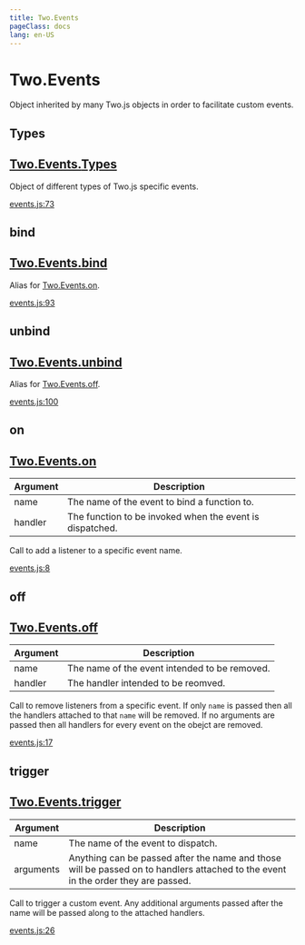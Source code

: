 ```yaml
---
title: Two.Events
pageClass: docs
lang: en-US
---
```


# Two.Events



Object inherited by many Two.js objects in order to facilitate custom events.


<div class="meta">
  <custom-button text="Source" type="source" href="https://github.com/jonobr1/two.js/blob/main/src/events.js" />
</div>







<div class="static member ">

## Types

<h2 class="longname" aria-hidden="true"><a href="#Types"><span class="prefix">Two.Events.</span><span class="shortname">Types</span></a></h2>










<div class="properties">

Object of different types of Two.js specific events.

</div>








<div class="meta">

  <a class="lineno" target="_blank" rel="noopener noreferrer" href="https://github.com/jonobr1/two.js/blob/main/src/events.js#L73">
    events.js:73
  </a>

</div>






</div>



<div class="static function ">

## bind

<h2 class="longname" aria-hidden="true"><a href="#bind"><span class="prefix">Two.Events.</span><span class="shortname">bind</span></a></h2>















<div class="description">

Alias for [Two.Events.on](/docs/events/#two-events-on).

</div>



<div class="meta">

  <a class="lineno" target="_blank" rel="noopener noreferrer" href="https://github.com/jonobr1/two.js/blob/main/src/events.js#L93">
    events.js:93
  </a>

</div>






</div>



<div class="static function ">

## unbind

<h2 class="longname" aria-hidden="true"><a href="#unbind"><span class="prefix">Two.Events.</span><span class="shortname">unbind</span></a></h2>















<div class="description">

Alias for [Two.Events.off](/docs/events/#two-events-off).

</div>



<div class="meta">

  <a class="lineno" target="_blank" rel="noopener noreferrer" href="https://github.com/jonobr1/two.js/blob/main/src/events.js#L100">
    events.js:100
  </a>

</div>






</div>



<div class="instance function ">

## on

<h2 class="longname" aria-hidden="true"><a href="#on"><span class="prefix">Two.Events.</span><span class="shortname">on</span></a></h2>












<div class="params">

| Argument | Description |
| ---- | ----------- |
|  name  | The name of the event to bind a function to. |
|  handler  | The function to be invoked when the event is dispatched. |
</div>




<div class="description">

Call to add a listener to a specific event name.

</div>



<div class="meta">

  <a class="lineno" target="_blank" rel="noopener noreferrer" href="https://github.com/jonobr1/two.js/blob/main/src/events.js#L8">
    events.js:8
  </a>

</div>






</div>



<div class="instance function ">

## off

<h2 class="longname" aria-hidden="true"><a href="#off"><span class="prefix">Two.Events.</span><span class="shortname">off</span></a></h2>












<div class="params">

| Argument | Description |
| ---- | ----------- |
|  name  | The name of the event intended to be removed. |
|  handler  | The handler intended to be reomved. |
</div>




<div class="description">

Call to remove listeners from a specific event. If only `name` is passed then all the handlers attached to that `name` will be removed. If no arguments are passed then all handlers for every event on the obejct are removed.

</div>



<div class="meta">

  <a class="lineno" target="_blank" rel="noopener noreferrer" href="https://github.com/jonobr1/two.js/blob/main/src/events.js#L17">
    events.js:17
  </a>

</div>






</div>



<div class="instance function ">

## trigger

<h2 class="longname" aria-hidden="true"><a href="#trigger"><span class="prefix">Two.Events.</span><span class="shortname">trigger</span></a></h2>












<div class="params">

| Argument | Description |
| ---- | ----------- |
|  name  | The name of the event to dispatch. |
|  arguments  | Anything can be passed after the name and those will be passed on to handlers attached to the event in the order they are passed. |
</div>




<div class="description">

Call to trigger a custom event. Any additional arguments passed after the name will be passed along to the attached handlers.

</div>



<div class="meta">

  <a class="lineno" target="_blank" rel="noopener noreferrer" href="https://github.com/jonobr1/two.js/blob/main/src/events.js#L26">
    events.js:26
  </a>

</div>






</div>


